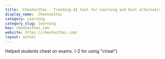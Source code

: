 ```yaml
---
title:  Cheatwithai - Trending AI tool for Learning and best alternatives
display_name:  Cheatwithai
category: Learning
category_slug: learning
key: cheatwithai_com
website: https://cheatwithai.com/
layout: aitool
---
```


Helped students cheat on exams. (-2 for using "cheat")
